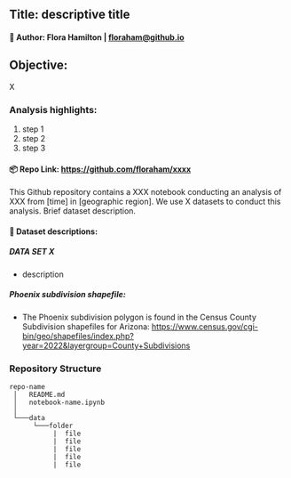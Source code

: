 
## Title: descriptive title 
#### 🤠 Author: Flora Hamilton | floraham@github.io 

## Objective: 
X


### Analysis highlights:
1) step 1
2) step 2
3) step 3



#### 📦 Repo Link: https://github.com/floraham/xxxx
This Github repository contains a XXX notebook conducting an analysis of XXX from [time] in [geographic region]. We use X datasets to conduct this analysis. Brief dataset description. 


#### 🔎 Dataset descriptions:

##### DATA SET X
- description 

##### Phoenix subdivision shapefile: 
- The Phoenix subdivision polygon is found in the Census County Subdivision shapefiles for Arizona:
https://www.census.gov/cgi-bin/geo/shapefiles/index.php?year=2022&layergroup=County+Subdivisions


### Repository Structure 
```
repo-name
 │   README.md  
 │   notebook-name.ipynb      
 │
 └───data
      └───folder 
           |  file
           |  file
           |  file
           |  file
           |  file
``` 
